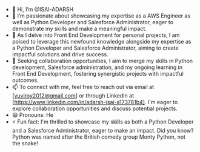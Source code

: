 - 👋 Hi, I’m @ISAI-ADARSH
- 👀 I’m passionate about showcasing my expertise as a AWS Engineer as well as Python Developer and Salesforce Administrator, eager to demonstrate my skills and make a meaningful impact.
- 🌱 As I delve into Front End Development for personal projects, I am poised to leverage this newfound knowledge alongside my expertise as a Python Developer and Salesforce Administrator, aiming to create       impactful solutions and drive success.
- 💞️ Seeking collaboration opportunities, I aim to merge my skills in Python development, Salesforce administration, and my ongoing learning in Front End Development, fostering synergistic projects with impactful outcomes.
- 📫 To connect with me, feel free to reach out via email at [yuviroy2012@gmail.com] or through LinkedIn at [https://www.linkedin.com/in/adarsh-isai-a173781b4]. I'm eager to explore collaboration opportunities and discuss potential projects.
- 😄 Pronouns: He
- ⚡ Fun fact: I'm thrilled to showcase my skills as both a Python Developer and a Salesforce Administrator, eager to make an impact. Did you know? Python was named after the British comedy group Monty Python, not the snake!

<!---
ISAI-ADARSH/ISAI-ADARSH is a ✨ special ✨ repository because its `README.md` (this file) appears on your GitHub profile.
You can click the Preview link to take a look at your changes.
--->
